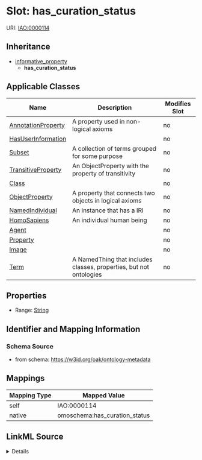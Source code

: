 

# Slot: has_curation_status



URI: [IAO:0000114](http://purl.obolibrary.org/obo/IAO_0000114)




## Inheritance

* [informative_property](informative_property.md)
    * **has_curation_status**






## Applicable Classes

| Name | Description | Modifies Slot |
| --- | --- | --- |
| [AnnotationProperty](AnnotationProperty.md) | A property used in non-logical axioms |  no  |
| [HasUserInformation](HasUserInformation.md) |  |  no  |
| [Subset](Subset.md) | A collection of terms grouped for some purpose |  no  |
| [TransitiveProperty](TransitiveProperty.md) | An ObjectProperty with the property of transitivity |  no  |
| [Class](Class.md) |  |  no  |
| [ObjectProperty](ObjectProperty.md) | A property that connects two objects in logical axioms |  no  |
| [NamedIndividual](NamedIndividual.md) | An instance that has a IRI |  no  |
| [HomoSapiens](HomoSapiens.md) | An individual human being |  no  |
| [Agent](Agent.md) |  |  no  |
| [Property](Property.md) |  |  no  |
| [Image](Image.md) |  |  no  |
| [Term](Term.md) | A NamedThing that includes classes, properties, but not ontologies |  no  |







## Properties

* Range: [String](String.md)





## Identifier and Mapping Information







### Schema Source


* from schema: https://w3id.org/oak/ontology-metadata




## Mappings

| Mapping Type | Mapped Value |
| ---  | ---  |
| self | IAO:0000114 |
| native | omoschema:has_curation_status |




## LinkML Source

<details>
```yaml
name: has_curation_status
from_schema: https://w3id.org/oak/ontology-metadata
rank: 1000
is_a: informative_property
slot_uri: IAO:0000114
alias: has_curation_status
domain_of:
- HasUserInformation
range: string

```
</details>